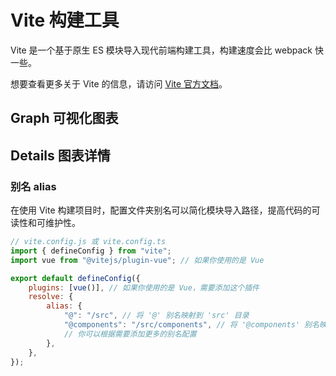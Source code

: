 # Vite 构建工具

Vite 是一个基于原生 ES 模块导入现代前端构建工具，构建速度会比 webpack 快一些。

想要查看更多关于 Vite 的信息，请访问 [Vite 官方文档](https://vitejs.dev/)。

## Graph 可视化图表

<ElMindmap :data="data" height="500" :router="router" offsetLeft="50" />

<script setup>
import { onMounted, ref, computed } from "vue";
import { useRouter } from 'vitepress';
const router = useRouter();
const CurrentPath = router.route.path;
const data = ref({
	data: {
		text: "Vite",
	},
	children: [
		{ 
			data: { text: "Config 配置" },
			children: [
				{ data: { text: "别名 alias", hyperlink: `${CurrentPath}#别名-alias` } },
			]
		},
		{ data: { text: "Plugin 插件", } },
	],
})
</script>

## Details 图表详情

### 别名 alias

在使用 Vite 构建项目时，配置文件夹别名可以简化模块导入路径，提高代码的可读性和可维护性。

```js
// vite.config.js 或 vite.config.ts
import { defineConfig } from "vite";
import vue from "@vitejs/plugin-vue"; // 如果你使用的是 Vue

export default defineConfig({
	plugins: [vue()], // 如果你使用的是 Vue，需要添加这个插件
	resolve: {
		alias: {
			"@": "/src", // 将 '@' 别名映射到 'src' 目录
			"@components": "/src/components", // 将 '@components' 别名映射到 'src/components' 目录
			// 你可以根据需要添加更多的别名配置
		},
	},
});
```

